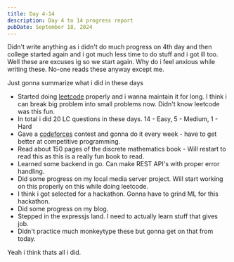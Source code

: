 ```yaml
---
title: Day 4-14
description: Day 4 to 14 progress report
pubDate: September 18, 2024
---
```


Didn't write anything as i didn't do much progress on 4th day and then college started again and i got much less time to do stuff and i got ill too. Well these are excuses ig so we start again. Why do i feel anxious while writing these. No-one reads these anyway except me. 

Just gonna summarize what i did in these days

- Started doing <a href="https://leetcode.com" class="font-bold text-gruvora no-underline hover:underline" >leetcode</a> properly and i wanna maintain it for long. I think i can break big problem into small problems now. Didn't know leetcode was this fun.
- In total i did 20 LC questions in these days. 14 - Easy, 5 - Medium,  1 - Hard
- Gave a <a href="https://codeforces.com/" class="font-bold text-gruvora no-underline hover:underline">codeforces</a> contest and gonna do it every week - have to get better at competitive programming.
- Read about 150 pages of the discrete mathematics book - Will restart to read this as this is a really fun book to read.
- Learned some backend in go. Can make REST API's with proper error handling.
- Did some progress on my local media server project. Will start working on this properly on this while doing leetcode.
- I think i got selected for a hackathon. Gonna have to grind ML for this hackathon.
- Did some progress on my blog.
- Stepped in the expressjs land. I need to actually learn stuff that gives job.
- Didn't practice much monkeytype these but gonna get on that from today.

Yeah i think thats all i did.
